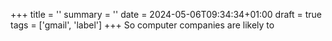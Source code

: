 +++
title = ''
summary = ''
date = 2024-05-06T09:34:34+01:00
draft = true
tags = ['gmail', 'label']
+++
So computer companies are likely to
